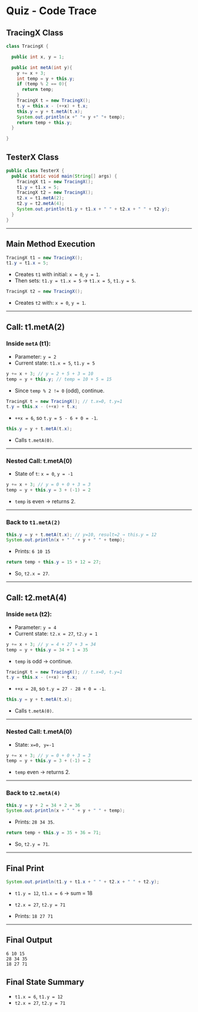# Quiz - Code Trace

## TracingX Class

```java
class TracingX {

  public int x, y = 1;

  public int metA(int y){
    y += x + 3;
    int temp = y + this.y;
    if (temp % 2 == 0){
      return temp;
    }
    TracingX t = new TracingX();
    t.y = this.x - (++x) + t.x;
    this.y = y + t.metA(t.x);
    System.out.println(x +" "+ y +" "+ temp);
    return temp + this.y;
  }

}
```

## TesterX Class

```java
public class TesterX {
  public static void main(String[] args) {
    TracingX t1 = new TracingX();
    t1.y = t1.x = 5;
    TracingX t2 = new TracingX();
    t2.x = t1.metA(2);
    t2.y = t2.metA(4);
    System.out.println(t1.y + t1.x + " " + t2.x + " " + t2.y);
  }
}
```

---

## **Main Method Execution**

```java
TracingX t1 = new TracingX();
t1.y = t1.x = 5;
```
- Creates `t1` with initial: `x = 0`, `y = 1`.
- Then sets: `t1.y = t1.x = 5` → `t1.x = 5`, `t1.y = 5`.

```java
TracingX t2 = new TracingX();
```
- Creates `t2` with: `x = 0`, `y = 1`.

---

## **Call: t1.metA(2)**

### Inside `metA` (t1):
- Parameter: `y = 2`
- Current state: `t1.x = 5`, `t1.y = 5`

```java
y += x + 3; // y = 2 + 5 + 3 = 10
temp = y + this.y; // temp = 10 + 5 = 15
```
- Since `temp % 2 != 0` (odd), continue.

```java
TracingX t = new TracingX(); // t.x=0, t.y=1
t.y = this.x - (++x) + t.x;
```
- `++x = 6`, so `t.y = 5 - 6 + 0 = -1`.

```java
this.y = y + t.metA(t.x);
```
- Calls `t.metA(0)`.

---

### **Nested Call: t.metA(0)**

- State of `t`: `x = 0`, `y = -1`

```java
y += x + 3; // y = 0 + 0 + 3 = 3
temp = y + this.y = 3 + (-1) = 2
```
- `temp` is even → returns 2.

---

### Back to `t1.metA(2)`
```java
this.y = y + t.metA(t.x); // y=10, result=2 → this.y = 12
System.out.println(x + " " + y + " " + temp);
```
- Prints: `6 10 15`

```java
return temp + this.y = 15 + 12 = 27;
```

- So, `t2.x = 27`.

---

## **Call: t2.metA(4)**

### Inside `metA` (t2):
- Parameter: `y = 4`
- Current state: `t2.x = 27`, `t2.y = 1`

```java
y += x + 3; // y = 4 + 27 + 3 = 34
temp = y + this.y = 34 + 1 = 35
```
- `temp` is odd → continue.

```java
TracingX t = new TracingX(); // t.x=0, t.y=1
t.y = this.x - (++x) + t.x;
```
- `++x = 28`, so `t.y = 27 - 28 + 0 = -1`.

```java
this.y = y + t.metA(t.x);
```
- Calls `t.metA(0)`.

---

### **Nested Call: t.metA(0)**

- State: `x=0, y=-1`

```java
y += x + 3; // y = 0 + 0 + 3 = 3
temp = y + this.y = 3 + (-1) = 2
```
- `temp` even → returns 2.

---

### Back to `t2.metA(4)`
```java
this.y = y + 2 = 34 + 2 = 36
System.out.println(x + " " + y + " " + temp);
```
- Prints: `28 34 35`.

```java
return temp + this.y = 35 + 36 = 71;
```

- So, `t2.y = 71`.

---

## **Final Print**
```java
System.out.println(t1.y + t1.x + " " + t2.x + " " + t2.y);
```
- `t1.y = 12`, `t1.x = 6` → sum = 18
- `t2.x = 27`, `t2.y = 71`

- Prints: `18 27 71`

---

## **Final Output**
```
6 10 15
28 34 35
18 27 71
```

## **Final State Summary**
- `t1.x = 6`, `t1.y = 12`
- `t2.x = 27`, `t2.y = 71`
